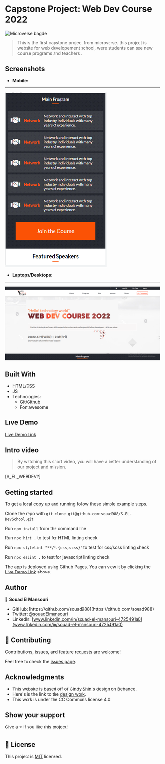 # Capstone Project: Web Dev Course 2022

![Microverse bagde](https://img.shields.io/badge/Microverse-blueviolet)

> This is the first capstone project from microverse. this project is website for web developement school, were students can see new course programs and teachers .

## Screenshots

- **Mobile:**

---
![Mobile screenshot](./media/images/main_program.PNG)

- **Laptops/Desktops:**

---
![Computer screenshot](./media/images/home_screenshot.PNG)

## Built With

- HTML/CSS
- JS
- Technologies:
  - Git/Github
  - Fontawesome

## Live Demo

[Live Demo Link](https://souad988.github.io/S-EL-DevSchool/)

## Intro video

> By watching this short video, you will have a better understanding of our project and mission.

[S_EL_WEBDEV?]

## Getting started

To get a local copy up and running follow these simple example steps.

Clone the repo with `git clone git@github.com:souad988/S-EL-DevSchool.git`

Run `npm install` from the command line

Run `npx hint .` to test for HTML linting check

Run `npx stylelint "**/*.{css,scss}"` to test for css/scss linting check

Run `npx eslint .` to test for javascript linting check

The app is deployed using Github Pages. You can view it by clicking the [Live Demo Link](#Live-Demo) above.

## Author

👤 **Souad El Mansouri**

- GitHub: [https://github.com/souad988](https://github.com/souad988)
- Twitter: [@souadElmansouri](@souadElmansouri)
- LinkedIn: [www.linkedin.com/in/souad-el-mansouri-4725491a0](www.linkedin.com/in/souad-el-mansouri-4725491a0)

## 🤝 Contributing

Contributions, issues, and feature requests are welcome!

Feel free to check the [issues page](../../issues/).

## Acknowledgments

- This website is based off of [Cindy Shin's](https://www.behance.net/adagio07) design on Behance.
- Here's is the link to the [design work](https://www.behance.net/gallery/29845175/CC-Global-Summit-2015).
- This work is under the CC Commons license 4.0

## Show your support

Give a ⭐️ if you like this project!

## 📝 License

This project is [MIT](./MIT.md) licensed.